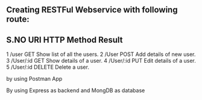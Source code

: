 
Creating RESTFul Webservice with following route:
----------------------------------------------------------
S.NO      URI        HTTP Method              Result
-----------------------------------------------------------
1 	    /user          GET                 Show list of all the users.
2 	    /User          POST                Add details of new user.
3 	    /User/:id      GET                 Show details of a user.
4 	    /User/:id 	   PUT                 Edit details of a user.
5 	    /User/:id 	  DELETE               Delete a user.

by using Postman App

By using Express as backend and MongDB as database
